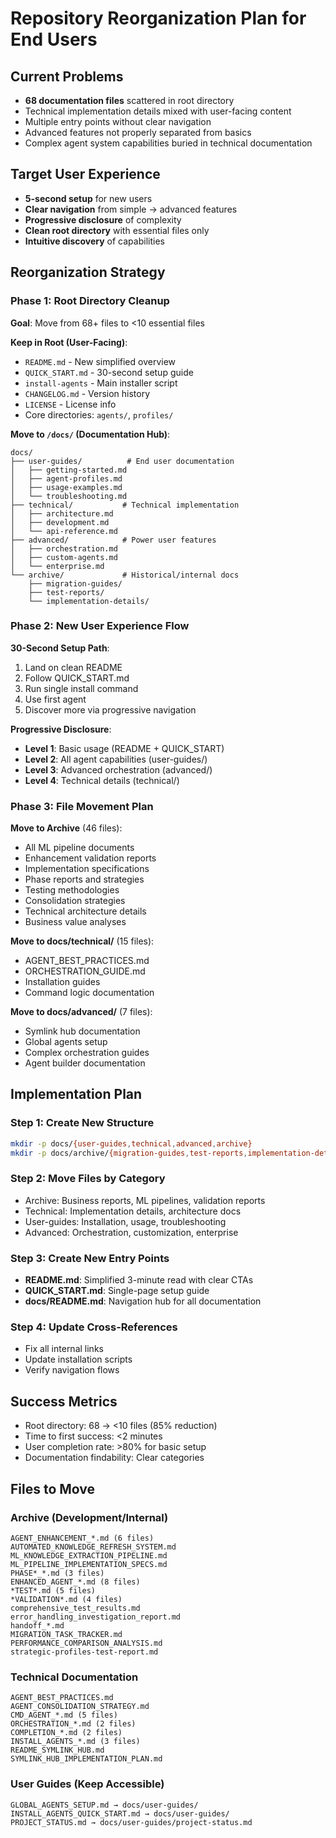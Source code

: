 # Repository Reorganization Plan for End Users

## Current Problems
- **68 documentation files** scattered in root directory
- Technical implementation details mixed with user-facing content  
- Multiple entry points without clear navigation
- Advanced features not properly separated from basics
- Complex agent system capabilities buried in technical documentation

## Target User Experience
- **5-second setup** for new users
- **Clear navigation** from simple → advanced features
- **Progressive disclosure** of complexity
- **Clean root directory** with essential files only
- **Intuitive discovery** of capabilities

## Reorganization Strategy

### Phase 1: Root Directory Cleanup
**Goal**: Move from 68+ files to <10 essential files

**Keep in Root (User-Facing)**:
- `README.md` - New simplified overview
- `QUICK_START.md` - 30-second setup guide  
- `install-agents` - Main installer script
- `CHANGELOG.md` - Version history
- `LICENSE` - License info
- Core directories: `agents/`, `profiles/`

**Move to `/docs/` (Documentation Hub)**:
```
docs/
├── user-guides/          # End user documentation
│   ├── getting-started.md
│   ├── agent-profiles.md
│   ├── usage-examples.md
│   └── troubleshooting.md
├── technical/           # Technical implementation
│   ├── architecture.md
│   ├── development.md
│   └── api-reference.md
├── advanced/            # Power user features
│   ├── orchestration.md
│   ├── custom-agents.md
│   └── enterprise.md
└── archive/             # Historical/internal docs
    ├── migration-guides/
    ├── test-reports/
    └── implementation-details/
```

### Phase 2: New User Experience Flow
**30-Second Setup Path**:
1. Land on clean README
2. Follow QUICK_START.md
3. Run single install command
4. Use first agent
5. Discover more via progressive navigation

**Progressive Disclosure**:
- **Level 1**: Basic usage (README + QUICK_START)
- **Level 2**: All agent capabilities (user-guides/)
- **Level 3**: Advanced orchestration (advanced/)
- **Level 4**: Technical details (technical/)

### Phase 3: File Movement Plan

**Move to Archive** (46 files):
- All ML pipeline documents 
- Enhancement validation reports
- Implementation specifications
- Phase reports and strategies
- Testing methodologies
- Consolidation strategies
- Technical architecture details
- Business value analyses

**Move to docs/technical/** (15 files):
- AGENT_BEST_PRACTICES.md
- ORCHESTRATION_GUIDE.md
- Installation guides
- Command logic documentation

**Move to docs/advanced/** (7 files):
- Symlink hub documentation
- Global agents setup
- Complex orchestration guides
- Agent builder documentation

## Implementation Plan

### Step 1: Create New Structure
```bash
mkdir -p docs/{user-guides,technical,advanced,archive}
mkdir -p docs/archive/{migration-guides,test-reports,implementation-details}
```

### Step 2: Move Files by Category
- Archive: Business reports, ML pipelines, validation reports
- Technical: Implementation details, architecture docs
- User-guides: Installation, usage, troubleshooting
- Advanced: Orchestration, customization, enterprise

### Step 3: Create New Entry Points
- **README.md**: Simplified 3-minute read with clear CTAs
- **QUICK_START.md**: Single-page setup guide
- **docs/README.md**: Navigation hub for all documentation

### Step 4: Update Cross-References
- Fix all internal links
- Update installation scripts
- Verify navigation flows

## Success Metrics
- Root directory: 68 → <10 files (85% reduction)
- Time to first success: <2 minutes
- User completion rate: >80% for basic setup
- Documentation findability: Clear categories

## Files to Move

### Archive (Development/Internal)
```
AGENT_ENHANCEMENT_*.md (6 files)
AUTOMATED_KNOWLEDGE_REFRESH_SYSTEM.md
ML_KNOWLEDGE_EXTRACTION_PIPELINE.md
ML_PIPELINE_IMPLEMENTATION_SPECS.md
PHASE*_*.md (3 files)  
ENHANCED_AGENT_*.md (8 files)
*TEST*.md (5 files)
*VALIDATION*.md (4 files)
comprehensive_test_results.md
error_handling_investigation_report.md
handoff_*.md
MIGRATION_TASK_TRACKER.md
PERFORMANCE_COMPARISON_ANALYSIS.md
strategic-profiles-test-report.md
```

### Technical Documentation
```
AGENT_BEST_PRACTICES.md
AGENT_CONSOLIDATION_STRATEGY.md  
CMD_AGENT_*.md (5 files)
ORCHESTRATION_*.md (2 files)
COMPLETION_*.md (2 files)
INSTALL_AGENTS_*.md (3 files)
README_SYMLINK_HUB.md
SYMLINK_HUB_IMPLEMENTATION_PLAN.md
```

### User Guides (Keep Accessible)
```
GLOBAL_AGENTS_SETUP.md → docs/user-guides/
INSTALL_AGENTS_QUICK_START.md → docs/user-guides/
PROJECT_STATUS.md → docs/user-guides/project-status.md
